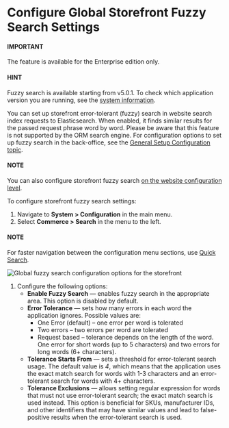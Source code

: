 <a id="configuration-guide-commerce-configuration-fuzzy-search"></a>

# Configure Global Storefront Fuzzy Search Settings

#### IMPORTANT
The feature is available for the Enterprise edition only.

#### HINT
Fuzzy search is available starting from v5.0.1. To check which application version you are running, see the [system information](../../../system-information/index.md#system-information).

You can set up storefront error-tolerant (fuzzy) search in website search index requests to Elasticsearch. When enabled, it finds similar results for the passed request phrase word by word. Please be aware that this feature is not supported by the ORM search engine. For configuration options to set up fuzzy search in the back-office, see the [General Setup Configuration topic](../../system/general-setup/search.md#configuration-system-configuration-general-setup-sysconfig-search-global).

#### NOTE
You can also configure storefront fuzzy search [on the website configuration level](../../../websites/web-configuration/commerce/search/website-fuzzy-search.md#configuration-website-commerce-search-fuzzy-search).

To configure storefront fuzzy search settings:

1. Navigate to **System > Configuration** in the main menu.
2. Select **Commerce > Search** in the menu to the left.

#### NOTE
For faster navigation between the configuration menu sections, use [Quick Search](../../quick-search.md#user-guide-system-configuration-quick-search).

![Global fuzzy search configuration options for the storefront](user/img/system/config_commerce/search/fuzzy-search-global.png)

1. Configure the following options:
   * **Enable Fuzzy Search** — enables fuzzy search in the appropriate area. This option is disabled by default.
   * **Error Tolerance** — sets how many errors in each word the application ignores. Possible values are:
     * One Error (default) – one error per word is tolerated
     * Two errors – two errors per word are tolerated
     * Request based – tolerance depends on the length of the word. One error for short words (up to 5 characters) and two errors for long words (6+ characters).
   * **Tolerance Starts From** — sets a threshold for error-tolerant search usage. The default value is *4*, which means that the application uses the exact match search for words with 1-3 characters and an error-tolerant search for words with 4+ characters.
   * **Tolerance Exclusions** — allows setting regular expression for words that must not use error-tolerant search; the exact match search is used instead. This option is beneficial for SKUs, manufacturer IDs, and other identifiers that may have similar values and lead to false-positive results when the error-tolerant search is used.
